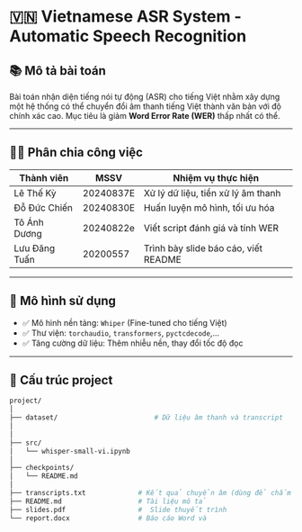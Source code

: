 # 🇻🇳 Vietnamese ASR System - Automatic Speech Recognition

## 📚 Mô tả bài toán

Bài toán nhận diện tiếng nói tự động (ASR) cho tiếng Việt nhằm xây dựng một hệ thống có thể chuyển đổi âm thanh tiếng Việt thành văn bản với độ chính xác cao. Mục tiêu là giảm **Word Error Rate (WER)** thấp nhất có thể.

---

## 🧑‍💻 Phân chia công việc

| Thành viên       | MSSV       | Nhiệm vụ thực hiện                            |
|------------------|-------------|----------------------------------------------|
| Lê Thế Kỳ        | 20240837E   | Xử lý dữ liệu, tiền xử lý âm thanh           |
| Đỗ Đức Chiến     | 20240830E   | Huấn luyện mô hình, tối ưu hóa               |
| Tô Ánh Dương     | 20240822e   | Viết script đánh giá và tính WER             |
| Lưu Đăng Tuấn    | 20200557    | Trình bày slide báo cáo, viết README         |

---

## 🧠 Mô hình sử dụng

- ✅ Mô hình nền tảng: `Whiper` (Fine-tuned cho tiếng Việt)
- ✅ Thư viện: `torchaudio`, `transformers`, `pyctcdecode`,...
- ✅ Tăng cường dữ liệu: Thêm nhiễu nền, thay đổi tốc độ đọc

---

## 📁 Cấu trúc project

```bash
project/
│
├── dataset/                        # Dữ liệu âm thanh và transcript
│
│
├── src/
│   └── whisper-small-vi.ipynb
│
├── checkpoints/
│   └── README.md         
│
├── transcripts.txt             # Kết quả chuyển âm (dùng để chấm WER)
├── README.md                   # Tài liệu mô tả
├── slides.pdf                  #  Slide thuyết trình
└── report.docx                 # Báo cáo Word và
